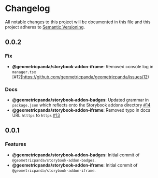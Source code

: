 # Changelog
All notable changes to this project will be documented in this file
and this project adheres to [Semantic Versioning](https://semver.org/spec/v2.0.0.html).

## 0.0.2

### Fix
- __@geometricpanda/storybook-addon-iframe__: Removed console log in `manager.tsx` [#12]https://github.com/geometricpanda/geometricpanda/issues/12)

### Docs 
- __@geometricpanda/storybook-addon-badges__: Updated grammar in `package.json` which reflects onto the Storybook addons directory [#14](https://github.com/geometricpanda/geometricpanda/issues/14)
- __@geometricpanda/storybook-addon-iframe__: Removed typo in docs URL `htttps` to `https` [#13](https://github.com/geometricpanda/geometricpanda/issues/13)


## 0.0.1

### Features
- __@geometricpanda/storybook-addon-badges__: Initial commit of `@geometricpanda/storybook-addon-badges`.
- __@geometricpanda/storybook-addon-iframe__: Initial commit of `@geometricpanda/storybook-addon-iframe`.
